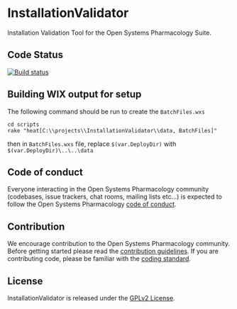# InstallationValidator

Installation Validation Tool for the Open Systems Pharmacology Suite.

## Code Status
[![Build status](https://ci.appveyor.com/api/projects/status/hffh219angc4svdh/branch/develop?svg=true)](https://ci.appveyor.com/project/open-systems-pharmacology-ci/installationvalidator/branch/develop)

## Building WIX output for setup
The following command should be run to create the `BatchFiles.wxs`
```
cd scripts
rake "heat[C:\\projects\\InstallationValidator\\data, BatchFiles]"
```

then in `BatchFiles.wxs` file, replace `$(var.DeployDir)` with `$(var.DeployDir)\..\..\data`


## Code of conduct
Everyone interacting in the Open Systems Pharmacology community (codebases, issue trackers, chat rooms, mailing lists etc...) is expected to follow the Open Systems Pharmacology [code of conduct](https://github.com/Open-Systems-Pharmacology/Suite/blob/master/CODE_OF_CONDUCT.md).

## Contribution
We encourage contribution to the Open Systems Pharmacology community. Before getting started please read the [contribution guidelines](https://github.com/Open-Systems-Pharmacology/Suite/blob/master/CONTRIBUTING.md). If you are contributing code, please be familiar with the [coding standard](https://github.com/Open-Systems-Pharmacology/Suite/blob/master/CODING_STANDARD.md).

## License
InstallationValidator is released under the [GPLv2 License](LICENSE).
